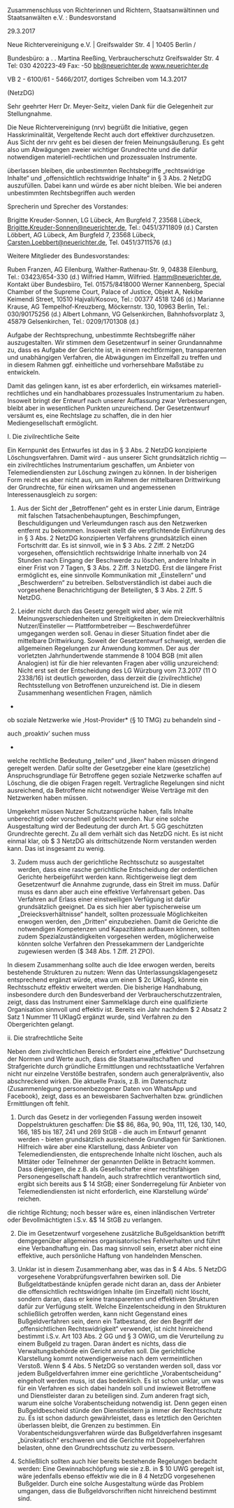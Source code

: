 Zusammenschluss von Richterinnen und Richtern,
Staatsanwältinnen und Staatsanwälten e.V. : Bundesvorstand

29.3.2017

Neue Richtervereinigung e.V. | Greifswalder Str. 4 | 10405 Berlin
/

Bundesbüro:
a . .
Martina Reeßing, Verbraucherschutz Greifswalder Str. 4 Tel: 030 420223-49
Fax: -50
bb@neuerichter.de www.neuerichter.de

VB 2 - 6100/61 - 5466/2017, dortiges Schreiben vom 14.3.2017 

(NetzDG)

Sehr geehrter Herr Dr. Meyer-Seitz,
vielen Dank für die Gelegenheit zur Stellungnahme.

Die Neue Richtervereinigung (nrv) begrüßt die Initiative, gegen Hasskriminalität, Vergeltende Recht auch dort effektiver durchzusetzen. Aus Sicht der nrv geht es bei diesen der freien Meinungsäußerung. Es geht also um Abwägungen zweier wichtiger Grundrechte und die dafür notwendigen materiell-rechtlichen und prozessualen Instrumente.

überlassen bleiben, die unbestimmten Rechtsbegriffe „rechtswidrige Inhalte“ und „offensichtlich rechtswidrige Inhalte“ in § 3 Abs. 2 NetzDG auszufüllen. Dabei kann und würde es aber nicht bleiben. Wie bei anderen unbestimmten Rechtsbegriffen auch werden 

Sprecherin und Sprecher des Vorstandes:

Brigitte Kreuder-Sonnen, LG Lübeck, Am Burgfeld 7, 23568 Lübeck, Brigitte.Kreuder-Sonnen@neuerichter.de, Tel.: 0451/3711809 (d.) Carsten Löbbert, AG Lübeck, Am Burgfeld 7, 23568 Lübeck, Carsten.Loebbert@neuerichter.de, Tel. 0451/3711576 (d.)

Weitere Mitglieder des Bundesvorstandes:

Ruben Franzen, AG Eilenburg, Walther-Rathenau-Str. 9, 04838 Eilenburg, Tel.: 03423/654-330 (d.)
Wilfried Hamm, Wilfried. Hamm@neuerichter.de, Kontakt über Bundesbiiro, Tel. 01575/8418000
Werner Kannenberg, Special Chamber of the Supreme Court, Palace of Justice, Objekt A, Nekibe Keimendi Street, 10510 Hajvali/Kosovo, Tel.: 00377 4518 1246 (d.)
Marianne Krause, AG Tempelhof-Kreuzberg, Möckernstr. 130, 10963 Berlin, Tel.: 030/90175256 (d.)
Albert Lohmann, VG Gelsenkirchen, Bahnhofsvorplatz 3, 45879 Gelsenkirchen, Tel.: 0209/1701308 (d.)

Aufgabe der Rechtsprechung, unbestimmte Rechtsbegriffe näher auszugestalten. Wir stimmen dem Gesetzentwurf in seiner Grundannahme zu, dass es Aufgabe der Gerichte ist, in einem rechtförmigen, transparenten und unabhängigen Verfahren, die Abwägungen im Einzelfall zu treffen und in diesem Rahmen ggf. einheitliche und vorhersehbare Maßstäbe zu entwickeln.

Damit das gelingen kann, ist es aber erforderlich, ein wirksames materiell-rechtliches und ein handhabbares prozessuales Instrumentarium zu haben. Insoweit bringt der Entwurf nach unserer Auffassung zwar Verbesserungen, bleibt aber in wesentlichen Punkten unzureichend. Der Gesetzentwurf versäumt es, eine Rechtslage zu schaffen, die in den hier Mediengesellschaft ermöglicht.

I. Die zivilrechtliche Seite

Ein Kernpunkt des Entwurfes ist das in § 3 Abs. 2 NetzDG konzipierte Löschungsverfahren. Damit wird - aus unserer Sicht grundsätzlich richtig — ein zivilrechtliches Instrumentarium geschaffen, um Anbieter von Telemediendiensten zur Löschung zwingen zu können. In der bisherigen Form reicht es aber nicht aus, um im Rahmen der mittelbaren Drittwirkung der Grundrechte, für einen wirksamen und angemessenen Interessenausgleich zu sorgen:

1. Aus der Sicht der „Betroffenen“ geht es in erster Linie darum, Einträge mit falschen Tatsachenbehauptungen, Beschimpfungen, Beschuldigungen und Verleumdungen rasch aus den Netzwerken entfernt zu bekommen. Insoweit stellt die verpflichtende Einführung des in
§ 3 Abs. 2 NetzDG konzipierten Verfahrens grundsätzlich einen Fortschritt dar. Es ist sinnvoll, wie in $ 3 Abs. 2 Ziff. 2 NetzDG vorgesehen, offensichtlich rechtswidrige Inhalte innerhalb von 24 Stunden nach Eingang der Beschwerde zu löschen, andere Inhalte in einer Frist von 7 Tagen, $ 3 Abs. 2 Ziff. 3 NetzDG. Erst die längere Frist ermöglicht es, eine sinnvolle Kommunikation mit „Einstellern“ und „Beschwerdern“ zu betreiben. Selbstverständlich ist dabei auch die vorgesehene Benachrichtigung der Beteiligten, $ 3 Abs. 2 Ziff. 5 NetzDG.

2. Leider nicht durch das Gesetz geregelt wird aber, wie mit Meinungsverschiedenheiten und Streitigkeiten in dem Dreieckverhältnis Nutzer/Einsteller — Plattformbetreiber — Beschwerdeführer umgegangen werden soll. Genau in dieser Situation findet aber die mittelbare Drittwirkung.
Soweit der Gesetzentwurf schweigt, werden die allgemeinen Regelungen zur Anwendung kommen. Der aus der vorletzten Jahrhundertwende stammende 8 1004 BGB (mit allen Analogien) ist für die hier relevanten Fragen aber völlig unzureichend: Nicht erst seit der Entscheidung des LG Würzburg vom 7.3.2017 (11 O 2338/16) ist deutlich geworden, dass derzeit die (zivilrechtliche) Rechtsstellung von Betroffenen unzureichend ist. Die in diesem Zusammenhang wesentlichen Fragen, nämlich

-

ob soziale Netzwerke wie ,Host-Provider* (§ 10 TMG) zu behandeln sind -

auch ,proaktiv’ suchen muss

-

welche rechtliche Bedeutung „teilen“ und „liken“ haben müssen dringend geregelt werden. Dafür sollte der Gesetzgeber eine klare (gesetzliche) Anspruchsgrundlage für Betroffene gegen soziale Netzwerke schaffen auf Löschung, die die obigen Fragen regelt. Vertragliche Regelungen sind nicht ausreichend, da Betroffene nicht notwendiger Weise Verträge mit den Netzwerken haben müssen.

Umgekehrt müssen Nutzer Schutzansprüche haben, falls Inhalte unberechtigt oder vorschnell gelöscht werden. Nur eine solche Ausgestaltung wird der Bedeutung der durch Art. 5 GG geschützten Grundrechte gerecht.
Zu all dem verhält sich das NetzDG nicht. Es ist nicht einmal klar, ob $ 3 NetzDG als drittschützende Norm verstanden werden kann. Das ist insgesamt zu wenig.

3. Zudem muss auch der gerichtliche Rechtsschutz so ausgestaltet werden, dass eine rasche gerichtliche Entscheidung der ordentlichen Gerichte herbeigeführt werden kann. Richtigerweise liegt dem Gesetzentwurf die Annahme zugrunde, dass ein Streit im muss. Dafür muss es dann aber auch eine effektive Verfahrensart geben. Das Verfahren auf Erlass einer einstweiligen Verfügung ist dafür grundsätzlich geeignet. Da es sich hier aber typischerweise um „Dreiecksverhältnisse“ handelt, sollten prozessuale Möglichkeiten erwogen werden, den „Dritten“ einzubeziehen. Damit die Gerichte die notwendigen Kompetenzen und Kapazitäten aufbauen können, sollten zudem Spezialzuständigkeiten vorgesehen werden, möglicherweise könnten solche Verfahren den Pressekammern der Landgerichte zugewiesen werden ($ 348 Abs. 1 Ziff. 21 ZPO).

In diesem Zusammenhang sollte auch die Idee erwogen werden, bereits bestehende Strukturen zu nutzen: Wenn das Unterlassungsklagengesetz entsprechend ergänzt würde, etwa um einen $ 2c UKlagG, könnte ein Rechtsschutz effektiv erweitert werden. Die bisherige Handhabung, insbesondere durch den Bundesverband der Verbraucherschutzzentralen, zeigt, dass das Instrument einer Sammelklage durch eine qualifizierte Organisation sinnvoll und effektiv ist. Bereits ein Jahr nachdem $ 2 Absatz 2 Satz 1 Nummer 11 UKlagG ergänzt wurde, sind Verfahren zu den Obergerichten gelangt.

ii. Die strafrechtliche Seite

Neben dem zivilrechtlichen Bereich erfordert eine „effektive“ Durchsetzung der Normen und Werte auch, dass die Staatsanwaltschaften und Strafgerichte durch gründliche Ermittlungen und rechtsstaatliche Verfahren nicht nur einzelne Verstöße bestrafen, sondern auch generalpräventiv, also abschreckend wirken. Die aktuelle Praxis, z.B. im Datenschutz (Zusammenlegung personenbezogener Daten von WhatsApp und Facebook), zeigt, dass es an beweisbaren Sachverhalten bzw. gründlichen Ermittlungen oft fehlt.
1. Durch das Gesetz in der vorliegenden Fassung werden insoweit Doppelstrukturen geschaffen: Die $$ 86, 86a, 90, 90a, 111, 126, 130, 140, 166, 185 bis 187, 241 und 269 StGB - die auch im Entwurf genannt werden - bieten grundsätzlich ausreichende Grundlagen für Sanktionen. Hilfreich wäre aber eine Klarstellung, dass Anbieter von Telemediendiensten, die entsprechende Inhalte nicht löschen, auch als Mittäter oder Teilnehmer der genannten Delikte in Betracht kommen. Dass diejenigen, die z.B. als Gesellschafter einer rechtsfähigen Personengesellschaft handeln, auch strafrechtlich verantwortlich sind, ergibt sich bereits aus $ 14 StGB; einer Sonderregelung für Anbieter von Telemediendiensten ist nicht erforderlich, eine Klarstellung würde’ reichen.

die richtige Richtung; noch besser wäre es, einen inländischen Vertreter oder Bevollmächtigten i.S.v. &$ 14 StGB zu verlangen.

2. Die im Gesetzentwurf vorgesehene zusätzliche Bußgeldsanktion betrifft demgegenüber allgemeines organisatorisches Fehlverhalten und führt eine Verbandhaftung ein. Das mag sinnvoll sein, ersetzt aber nicht eine effektive, auch persönliche Haftung von handelnden Menschen.

3. Unklar ist in diesem Zusammenhang aber, was das in $ 4 Abs. 5 NetzDG vorgesehene Vorabprüfungsverfahren bewirken soll. Die Bußgeldtatbestände knüpfen gerade nicht daran an, dass der Anbieter die offensichtlich rechtswidrigen Inhalte (im Einzelfall) nicht löscht, sondern daran, dass er keine transparenten und effektiven Strukturen dafür zur Verfügung stellt. Welche Einzelentscheidung in den Strukturen schließlich getroffen werden, kann nicht Gegenstand eines Bußgeldverfahren sein, denn ein Tatbestand, der den Begriff der „offensichtlichen Rechtswidrigkeit“ verwendet, ist nicht hinreichend bestimmt i.S.v. Art 103 Abs. 2 GG und § 3 OWiG, um die Verurteilung zu einem Bußgeld zu tragen. Daran ändert es nichts, dass die Verwaltungsbehörde ein Gericht anrufen soll. Die gerichtliche Klarstellung kommt notwendigerweise nach dem vermeintlichen Verstoß.
Wenn $ 4 Abs. 5 NetzDG so verstanden werden soll, dass vor jedem Bußgeldverfahren immer eine gerichtliche „Vorabentscheidung“ eingeholt werden muss, ist das bedenklich. Es ist schon unklar, um was für ein Verfahren es sich dabei handeln soll und inwieweit Betroffene und Dienstleister daran zu beteiligen sind. Zum anderen fragt sich, warum eine solche Vorabentscheidung notwendig ist. Denn gegen einen Bußgeldbescheid stünde den Dienstleistern ja immer der Rechtsschutz zu. Es ist schon dadurch gewährleistet, dass es letztlich den Gerichten überlassen bleibt, die Grenzen zu bestimmen. Ein Vorabentscheidungsverfahren würde das Bußgeldverfahren insgesamt „bürokratisch“ erschweren und die Gerichte mit Doppelverfahren belasten, ohne den Grundrechtsschutz zu verbessern.

4. Schließlich sollten auch hier bereits bestehende Regelungen bedacht werden: Eine Gewinnabschöpfung wie sie z.B. in $ 10 UWG geregelt ist, wäre jedenfalls ebenso effektiv wie die in 8 4 NetzDG vorgesehenen Bußgelder. Durch eine solche Ausgestaltung würde das Problem umgangen, dass die Bußgeldvorschriften nicht hinreichend bestimmt sind.

